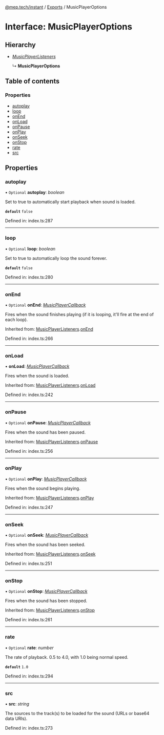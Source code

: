 [@mep.tech/instant](../DOCS.md) / [Exports](../modules.md) / MusicPlayerOptions

# Interface: MusicPlayerOptions

## Hierarchy

* [*MusicPlayerListeners*](musicplayerlisteners.md)

  ↳ **MusicPlayerOptions**

## Table of contents

### Properties

- [autoplay](musicplayeroptions.md#autoplay)
- [loop](musicplayeroptions.md#loop)
- [onEnd](musicplayeroptions.md#onend)
- [onLoad](musicplayeroptions.md#onload)
- [onPause](musicplayeroptions.md#onpause)
- [onPlay](musicplayeroptions.md#onplay)
- [onSeek](musicplayeroptions.md#onseek)
- [onStop](musicplayeroptions.md#onstop)
- [rate](musicplayeroptions.md#rate)
- [src](musicplayeroptions.md#src)

## Properties

### autoplay

• `Optional` **autoplay**: *boolean*

Set to true to automatically start playback when sound is loaded.

**`default`** `false`

Defined in: index.ts:287

___

### loop

• `Optional` **loop**: *boolean*

Set to true to automatically loop the sound forever.

**`default`** `false`

Defined in: index.ts:280

___

### onEnd

• `Optional` **onEnd**: [*MusicPlayerCallback*](../modules.md#musicplayercallback)

Fires when the sound finishes playing (if it is looping, it'll fire at the end of each loop).

Inherited from: [MusicPlayerListeners](musicplayerlisteners.md).[onEnd](musicplayerlisteners.md#onend)

Defined in: index.ts:266

___

### onLoad

• **onLoad**: [*MusicPlayerCallback*](../modules.md#musicplayercallback)

Fires when the sound is loaded.

Inherited from: [MusicPlayerListeners](musicplayerlisteners.md).[onLoad](musicplayerlisteners.md#onload)

Defined in: index.ts:242

___

### onPause

• `Optional` **onPause**: [*MusicPlayerCallback*](../modules.md#musicplayercallback)

Fires when the sound has been paused.

Inherited from: [MusicPlayerListeners](musicplayerlisteners.md).[onPause](musicplayerlisteners.md#onpause)

Defined in: index.ts:256

___

### onPlay

• `Optional` **onPlay**: [*MusicPlayerCallback*](../modules.md#musicplayercallback)

Fires when the sound begins playing.

Inherited from: [MusicPlayerListeners](musicplayerlisteners.md).[onPlay](musicplayerlisteners.md#onplay)

Defined in: index.ts:247

___

### onSeek

• `Optional` **onSeek**: [*MusicPlayerCallback*](../modules.md#musicplayercallback)

Fires when the sound has been seeked.

Inherited from: [MusicPlayerListeners](musicplayerlisteners.md).[onSeek](musicplayerlisteners.md#onseek)

Defined in: index.ts:251

___

### onStop

• `Optional` **onStop**: [*MusicPlayerCallback*](../modules.md#musicplayercallback)

Fires when the sound has been stopped.

Inherited from: [MusicPlayerListeners](musicplayerlisteners.md).[onStop](musicplayerlisteners.md#onstop)

Defined in: index.ts:261

___

### rate

• `Optional` **rate**: *number*

The rate of playback. 0.5 to 4.0, with 1.0 being normal speed.

**`default`** `1.0`

Defined in: index.ts:294

___

### src

• **src**: *string*

The sources to the track(s) to be loaded for the sound (URLs or base64 data URIs).

Defined in: index.ts:273
